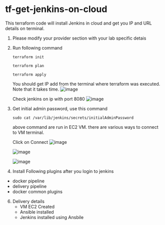 # tf-get-jenkins-on-cloud
  
This terraform code will install Jenkins in cloud and get you IP and URL details on terminal. 

1. Please modify your provider section with your lab specific detais

2. Run following command
   ```
   terraform init
   ```
   ```
   terraform plan
   ```
   ```
   terraform apply
    ```
   You should get IP add from the terminal where terraform was executed.
   Note that it takes time. 
   ![image](https://github.com/jvsocial/tf-get-jenkins-on-cloud/assets/78414554/53667dd0-1f39-4234-bc06-b88661798ad7)

   Check jenkins on ip with port 8080
   ![image](https://github.com/jvsocial/tf-get-jenkins-on-cloud/assets/78414554/b468dd65-c85f-424e-9592-fbc244f0c79a)

   
4. Get initial admin password, use this command
   ```
   sudo cat /var/lib/jenkins/secrets/initialAdminPassword
   ```

   above command are run in EC2 VM. there are various ways to connect to VM terminal.

   Click on Connect
   ![image](https://github.com/jvsocial/tf-get-jenkins-on-cloud/assets/78414554/eb9c9a54-daad-4b00-81b4-aac226f5d33c)


   ![image](https://github.com/jvsocial/tf-get-jenkins-on-cloud/assets/78414554/5e532f43-c711-4eb6-af7e-fc80f9ff3d2b)

   ![image](https://github.com/jvsocial/tf-get-jenkins-on-cloud/assets/78414554/49ccc60e-8084-42a2-be67-618a5746e098)

  
   
5.  Install Following plugins after you login to jenkins
   - docker pipeline
   - delivery pipeline
   - docker common plugins 

6. Delivery details
   - VM EC2 Created 
   - Ansible installed
   - Jenkins installed using Ansbile 
